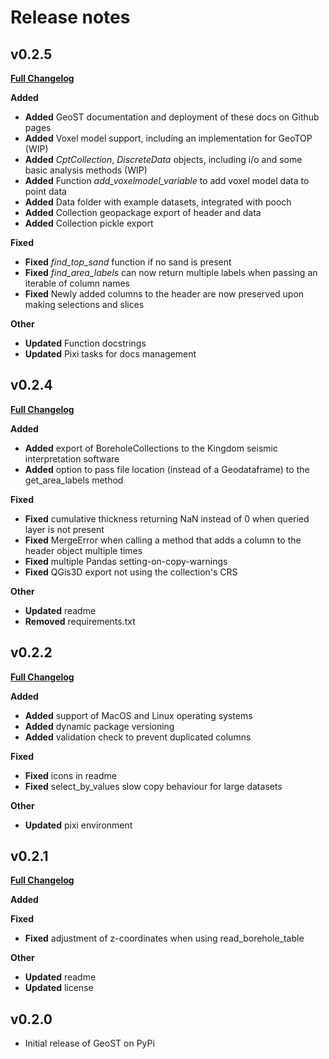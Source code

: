 # Release notes

## v0.2.5

[**Full Changelog**](https://github.com/Deltares-research/geost/compare/0.2.4...0.2.5)

**Added**
- **Added** GeoST documentation and deployment of these docs on Github pages
- **Added** Voxel model support, including an implementation for GeoTOP (WIP)
- **Added** *CptCollection*, *DiscreteData* objects, including i/o and some basic analysis methods (WIP)
- **Added** Function *add_voxelmodel_variable* to add voxel model data to point data
- **Added** Data folder with example datasets, integrated with pooch
- **Added** Collection geopackage export of header and data
- **Added** Collection pickle export


**Fixed**
* **Fixed** *find_top_sand* function if no sand is present
* **Fixed** *find_area_labels* can now return multiple labels when passing an iterable of column names
* **Fixed** Newly added columns to the header are now preserved upon making selections and slices

**Other**
- **Updated** Function docstrings
- **Updated** Pixi tasks for docs management


## v0.2.4

[**Full Changelog**](https://github.com/Deltares-research/geost/compare/0.2.2...0.2.4)

**Added**
- **Added** export of BoreholeCollections to the Kingdom seismic interpretation software
- **Added** option to pass file location (instead of a Geodataframe) to the get_area_labels method

**Fixed**
* **Fixed** cumulative thickness returning NaN instead of 0 when queried layer is not present
* **Fixed** MergeError when calling a method that adds a column to the header object multiple times
* **Fixed** multiple Pandas setting-on-copy-warnings
* **Fixed** QGis3D export not using the collection's CRS

**Other**
- **Updated** readme
- **Removed** requirements.txt

## v0.2.2

[**Full Changelog**](https://github.com/Deltares-research/geost/compare/0.2.1...0.2.2)

**Added**
- **Added** support of MacOS and Linux operating systems
- **Added** dynamic package versioning
- **Added** validation check to prevent duplicated columns

**Fixed**
- **Fixed** icons in readme
- **Fixed** select_by_values slow copy behaviour for large datasets

**Other**
- **Updated** pixi environment

## v0.2.1

[**Full Changelog**](https://github.com/Deltares-research/geost/compare/0.2.0...0.2.1)

**Added**

**Fixed**
- **Fixed** adjustment of z-coordinates when using read_borehole_table

**Other**
- **Updated** readme
- **Updated** license

## v0.2.0

- Initial release of GeoST on PyPi
